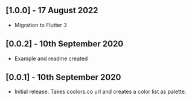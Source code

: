 ## [1.0.0] - 17 August 2022

* Migration to Flutter 3
## [0.0.2] - 10th September 2020

* Example and readme created

## [0.0.1] - 10th September 2020

* Initial release. Takes coolors.co url and creates a color list as palette.
